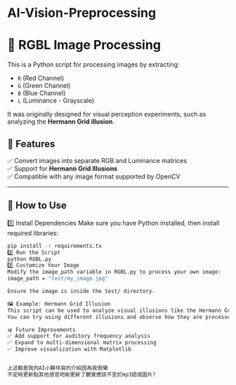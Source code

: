 # AI-Vision-Preprocessing

# 🎨 RGBL Image Processing

This is a Python script for processing images by extracting:
- `R` (Red Channel)
- `G` (Green Channel)
- `B` (Blue Channel)
- `L` (Luminance - Grayscale)

It was originally designed for visual perception experiments, such as analyzing the **Hermann Grid illusion**.

## 📌 Features
✅ Convert images into separate RGB and Luminance matrices  
✅ Support for **Hermann Grid Illusions**  
✅ Compatible with any image format supported by OpenCV  

---

## 🚀 How to Use ##
1️⃣ Install Dependencies
Make sure you have Python installed, then install required libraries:
```bash
pip install -r requirements.tx
2️⃣ Run the Script
python RGBL.py
3️⃣ Customize Your Image
Modify the image_path variable in RGBL.py to process your own image:
image_path = "test/my_image.jpg"

Ensure the image is inside the test/ directory.

🖼 Example: Hermann Grid Illusion
This script can be used to analyze visual illusions like the Hermann Grid.
You can try using different illusions and observe how they are processed.

📊 Future Improvements
✅ Add support for auditory frequency analysis
✅ Expand to multi-dimensional matrix processing
✅ Improve visualization with Matplotlib


上述都是我的AI小夥伴寫的介紹因為我很懶
不定時更新點其他感官吧剛更新了聽覺應該不至於mp3認成圖片?
